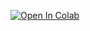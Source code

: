 [![Open In Colab](https://colab.research.google.com/assets/colab-badge.svg)](https://colab.research.google.com/drive/1hWagET0P-PbGrY2yYw2o0ZTS7MmBQEq0?usp=sharing)
